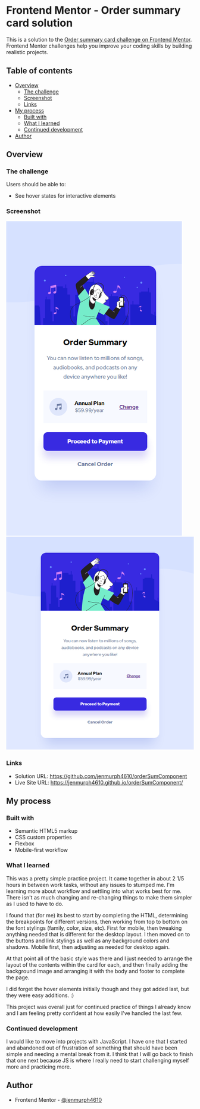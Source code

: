 # Frontend Mentor - Order summary card solution

This is a solution to the [Order summary card challenge on Frontend Mentor](https://www.frontendmentor.io/challenges/order-summary-component-QlPmajDUj). Frontend Mentor challenges help you improve your coding skills by building realistic projects. 

## Table of contents

- [Overview](#overview)
  - [The challenge](#the-challenge)
  - [Screenshot](#screenshot)
  - [Links](#links)
- [My process](#my-process)
  - [Built with](#built-with)
  - [What I learned](#what-i-learned)
  - [Continued development](#continued-development)
- [Author](#author)

## Overview

### The challenge

Users should be able to:

- See hover states for interactive elements

### Screenshot

![](./images/mobileSC.PNG)
![](./images/desktopSC.PNG)

### Links

- Solution URL: https://github.com/jenmurph4610/orderSumComponent
- Live Site URL: https://jenmurph4610.github.io/orderSumComponent/

## My process

### Built with

- Semantic HTML5 markup
- CSS custom properties
- Flexbox
- Mobile-first workflow


### What I learned

This was a pretty simple practice project.  It came together in about 2 1/5 hours in between work tasks, without any issues to stumped me.  I'm learning more about workflow and settling into what works best for me.  There isn't as much changing and re-changing things to make them simpler as I used to have to do.  

I found that (for me) its best to start by completing the HTML, determining the breakpoints for different versions, then working from top to bottom on the font stylings (family, color, size, etc).  First for mobile, then tweaking anything needed that is different for the desktop layout.  I then moved on to the buttons and link stylings as well as any background colors and shadows.  Mobile first, then adjusting as needed for desktop again.

At that point all of the basic style was there and I just needed to arrange the layout of the contents within the card for each, and then finally adding the background image and arranging it with the body and footer to complete the page.

I did forget the hover elements initially though and they got added last, but they were easy additions. :)

This project was overall just for continued practice of things I already know and I am feeling pretty confident at how easily I've handled the last few.


### Continued development

I would like to move into projects with JavaScript.  I have one that I started and abandoned out of frustration of something that should have been simple and needing a mental break from it.  I think that I will go back to finish that one next because JS is where I really need to start challenging myself more and practicing more.

## Author

- Frontend Mentor - [@jenmurph4610](https://www.frontendmentor.io/profile/jenmurph4610)
